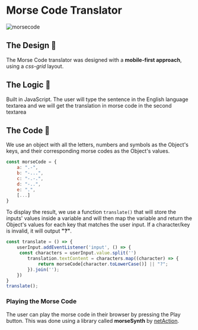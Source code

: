 # Morse Code Translator

![morsecode](https://github.com/alexsp92/morsecode/blob/main/morsecodepreview.png)

## The Design :large_blue_diamond:
The Morse Code translator was designed with a **mobile-first approach**, using a _css-grid_ layout.

## The Logic :large_orange_diamond:
Built in JavaScript. The user will type the sentence in the English language textarea and we will get the translation in morse code in the second textarea

## The Code :white_square_button:
We use an object with all the letters, numbers and symbols as the Object's keys, and their corresponding morse codes as the Object's values.

```javascript
const morseCode = {
    a: ".-",
    b: "-...",
    c: "-.-.",
    d: "-..",
    e: ".",
    [...]
}
```

To display the result, we use a function `translate()` that will store the inputs' values inside a variable and will then map the variable and return the Object's values for each key that matches the user input. If a character/key is invalid, it will output **"?"**.

```javascript
const translate = () => {
	userInput.addEventListener('input', () => {
	 const characters = userInput.value.split('')
		translation.textContent = characters.map((character) => {
			return morseCode[character.toLowerCase()] || "?";
		}).join('');
	})
}
translate();
```

### Playing the Morse Code
The user can play the morse code in their browser by pressing the Play button. This was done using a library called **morseSynth** by [netAction](https://github.com/netAction/morseSynth).
